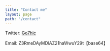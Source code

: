 ```yaml
---
title: "Contact me"
layout: page
path: "/contact"
---
```



Twitter: [Go7hic](https://twitter.com/Go7hic) 


Email: Z3RmeDAyMDlAZ21haWwuY29t【base64】